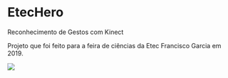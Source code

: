 # EtecHero
Reconhecimento de Gestos com Kinect

Projeto que foi feito para a feira de ciências da
Etec Francisco Garcia em 2019.

 ![](Etechero/EtecHero_Kinect/meukinect/Resources/pic.png)

